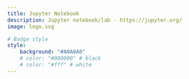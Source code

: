 ```yaml
---
title: Jupyter Notebook
description: Jupyter notebook/lab - https://jupyter.org/
image: logo.svg

# Badge style
style:
    background: "#A0A0A0" 
    # color: "#000000" # black
    # color: "#fff" # white
---
```

